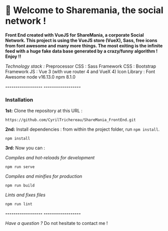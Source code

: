 # 🚀 Welcome to Sharemania, the social network !

**Front End created with VueJS for ShareMania, a corporate Social Network. This project is using the VueJS store (VueX), Sass, free icons from font awesome and many more things. The most exiting is the infinite feed with a huge fake data base generated by a crazy/funny algorithm ! Enjoy !!**

_Technology stack :_
Preprocessor CSS : Sass
Framework CSS : Bootstrap
Framework JS : Vue 3 (with vue router 4 and VueX 4)
Icon Library : Font Awesome
node v16.13.0
npm 8.1.0

**_------------------_**
**_------------------_**

### Installation

**1st:** Clone the repository at this URL :

```
https://github.com/CyrilTrichereau/ShareMania_FrontEnd.git
```

**2nd:** Install dependencies : from within the project folder, run `npm install`.

```
npm install
```

**3rd:** Now you can :

_Compiles and hot-reloads for development_

```
npm run serve
```

_Compiles and minifies for production_

```
npm run build
```

_Lints and fixes files_

```
npm run lint
```

**_------------------_**
**_------------------_**

_Have a question ?_
Do not hesitate to contact me !
